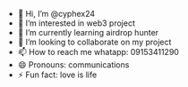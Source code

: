 - 👋 Hi, I’m @cyphex24
- 👀 I’m interested in web3 project 
- 🌱 I’m currently learning  airdrop hunter 
- 💞️ I’m looking to collaborate on my project
- 📫 How to reach me whatapp: 09153411290
- 😄 Pronouns: communications 
- ⚡ Fun fact: love is life

<!---
cyphex24/cyphex24 is a ✨ special ✨ repository because its `README.md` (this file) appears on your GitHub profile.
You can click the Preview link to take a look at your changes.
--->
